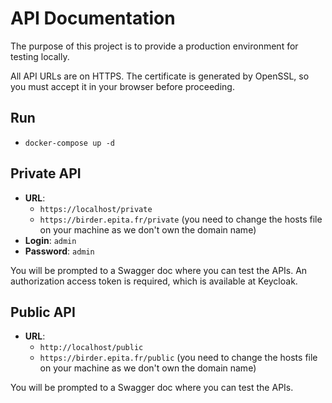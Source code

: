 # API Documentation

The purpose of this project is to provide a production environment for testing locally.

All API URLs are on HTTPS. The certificate is generated by OpenSSL, so you must accept it in your browser before proceeding.

## Run 

- `docker-compose up -d`

## Private API

- **URL**: 
  - `https://localhost/private`
  - `https://birder.epita.fr/private` (you need to change the hosts file on your machine as we don't own the domain name)
- **Login**: `admin`
- **Password**: `admin`

You will be prompted to a Swagger doc where you can test the APIs. An authorization access token is required, which is available at Keycloak.

## Public API

- **URL**:
  - `http://localhost/public`
  - `https://birder.epita.fr/public` (you need to change the hosts file on your machine as we don't own the domain name)

You will be prompted to a Swagger doc where you can test the APIs.
